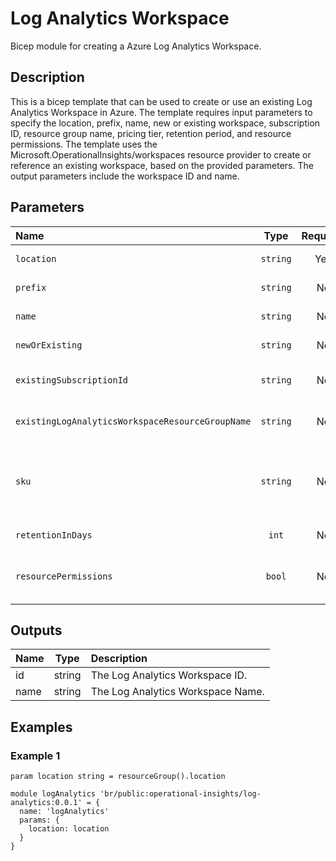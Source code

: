 # Log Analytics Workspace

Bicep module for creating a Azure Log Analytics Workspace.

## Description

This is a bicep template that can be used to create or use an existing Log Analytics Workspace in Azure.
The template requires input parameters to specify the location, prefix, name, new or existing workspace, subscription ID, resource group name, pricing tier, retention period, and resource permissions.
The template uses the Microsoft.OperationalInsights/workspaces resource provider to create or reference an existing workspace, based on the provided parameters. The output parameters include the workspace ID and name.

## Parameters

| Name                                             | Type     | Required | Description                                                                                                                                    |
| :----------------------------------------------- | :------: | :------: | :--------------------------------------------------------------------------------------------------------------------------------------------- |
| `location`                                       | `string` | Yes      | Specify the location for the workspace.                                                                                                        |
| `prefix`                                         | `string` | No       | Log Analytics Workspace Name Prefix                                                                                                            |
| `name`                                           | `string` | No       | Specify the name of the workspace.                                                                                                             |
| `newOrExisting`                                  | `string` | No       | Create new or use existing workspace                                                                                                           |
| `existingSubscriptionId`                         | `string` | No       | The subscription containing an existing log analytics workspace                                                                                |
| `existingLogAnalyticsWorkspaceResourceGroupName` | `string` | No       | The resource group containing an existing logAnalyticsWorkspaceName                                                                            |
| `sku`                                            | `string` | No       | Specify the pricing tier: PerGB2018 or legacy tiers (Free, Standalone, PerNode, Standard or Premium) which are not available to all customers. |
| `retentionInDays`                                | `int`    | No       | Specify the number of days to retain data.                                                                                                     |
| `resourcePermissions`                            | `bool`   | No       | Specify true to use resource or workspace permissions, or false to require workspace permissions.                                              |

## Outputs

| Name | Type   | Description                       |
| :--- | :----: | :-------------------------------- |
| id   | string | The Log Analytics Workspace ID.   |
| name | string | The Log Analytics Workspace Name. |

## Examples

### Example 1

```bicep
param location string = resourceGroup().location

module logAnalytics 'br/public:operational-insights/log-analytics:0.0.1' = {
  name: 'logAnalytics'
  params: {
    location: location
  }
}

```